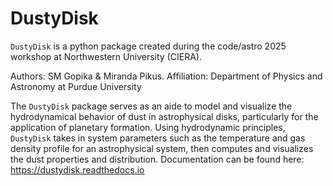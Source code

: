 # DustyDisk
```DustyDisk``` is a python package created during the code/astro 2025 workshop at Northwestern University (CIERA). 

Authors: SM Gopika & Miranda Pikus. Affiliation: Department of Physics and Astronomy at Purdue University

The ```DustyDisk``` package serves as an aide to model and visualize the hydrodynamical behavior of dust in astrophysical disks, particularly for the application of planetary formation. Using hydrodynamic principles, ```DustyDisk``` takes in system parameters such as the temperature and gas density profile for an astrophysical system, then computes and visualizes the dust properties and distribution.
Documentation can be found here: https://dustydisk.readthedocs.io
